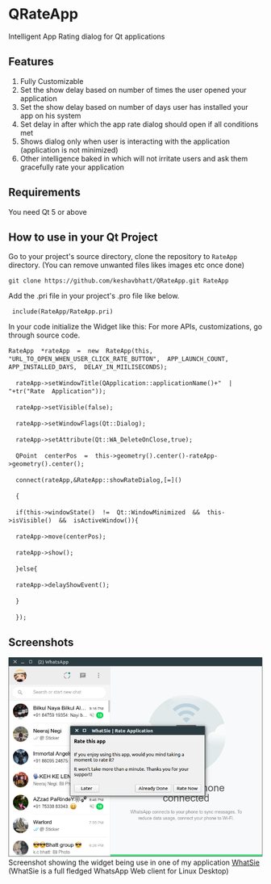 # QRateApp
Intelligent App Rating dialog for Qt applications


## Features

 1. Fully Customizable 
 2. Set the show delay based on number of times the user opened your application 
 3. Set the show delay based on number of days user has installed your app on his system
 4. Set delay in after which the app rate dialog should open if all conditions met
 5. Shows dialog only when user is interacting with the application (application is not minimized)
 6. Other intelligence baked in which will not irritate users and ask them gracefully rate your application 

## Requirements
You need Qt 5 or above

## How to use in your Qt Project
Go to your project's source directory, clone the repository to `RateApp` directory. (You can remove unwanted files likes images etc once done)

    git clone https://github.com/keshavbhatt/QRateApp.git RateApp 

 Add the .pri file in your project's .pro file like below.

     include(RateApp/RateApp.pri)
In your code initialize the Widget like this:
For more APIs, customizations, go through source code.

    RateApp  *rateApp  =  new  RateApp(this,  "URL_TO_OPEN_WHEN_USER_CLICK_RATE_BUTTON",  APP_LAUNCH_COUNT,  APP_INSTALLED_DAYS,  DELAY_IN_MIILISECONDS);
    
      rateApp->setWindowTitle(QApplication::applicationName()+"  |  "+tr("Rate  Application"));
    
      rateApp->setVisible(false);
    
      rateApp->setWindowFlags(Qt::Dialog);
    
      rateApp->setAttribute(Qt::WA_DeleteOnClose,true);
    
      QPoint  centerPos  =  this->geometry().center()-rateApp->geometry().center();
    
      connect(rateApp,&RateApp::showRateDialog,[=]()
    
      {
    
      if(this->windowState()  !=  Qt::WindowMinimized  &&  this->isVisible()  &&  isActiveWindow()){
    
      rateApp->move(centerPos);
    
      rateApp->show();
    
      }else{
    
      rateApp->delayShowEvent();
    
      }
    
      });

## Screenshots
![Screenshot showing the widget being use in one of my application WhatSie](https://github.com/keshavbhatt/QRateApp/blob/main/images/1.png?raw=true)
Screenshot showing the widget being use in one of my application [WhatSie](https://snapcraft.io/whatsie) (WhatSie is a full fledged WhatsApp Web client for Linux Desktop)

